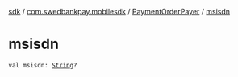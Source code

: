 [sdk](../../index.md) / [com.swedbankpay.mobilesdk](../index.md) / [PaymentOrderPayer](index.md) / [msisdn](./msisdn.md)

# msisdn

`val msisdn: `[`String`](https://kotlinlang.org/api/latest/jvm/stdlib/kotlin/-string/index.html)`?`